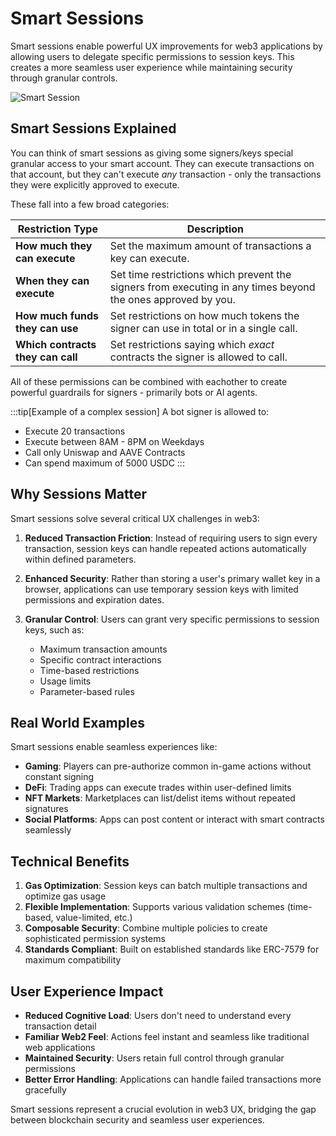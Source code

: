 # Smart Sessions

Smart sessions enable powerful UX improvements for web3 applications by allowing users to delegate specific permissions to session keys. This creates a more seamless user experience while maintaining security through granular controls.

![Smart Session](https://i.imgur.com/gN0Xhm6.png)


## Smart Sessions Explained

You can think of smart sessions as giving some signers/keys special granular access to your smart account. They can 
execute transactions on that account, but they can't execute *any* transaction - only the transactions they were 
explicitly approved to execute.

These fall into a few broad categories:

| Restriction Type | Description |
|-----------------|-------------|
| **How much they can execute** | Set the maximum amount of transactions a key can execute. |
| **When they can execute** | Set time restrictions which prevent the signers from executing in any times beyond the ones approved by you. |
| **How much funds they can use** | Set restrictions on how much tokens the signer can use in total or in a single call. |
| **Which contracts they can call** | Set restrictions saying which *exact* contracts the signer is allowed to call. |

All of these permissions can be combined with eachother to create powerful guardrails for signers - primarily bots or 
AI agents.

:::tip[Example of a complex session]
A bot signer is allowed to:
- Execute 20 transactions
- Execute between 8AM - 8PM on Weekdays
- Call only Uniswap and AAVE Contracts
- Can spend maximum of 5000 USDC
:::


## Why Sessions Matter

Smart sessions solve several critical UX challenges in web3:

1. **Reduced Transaction Friction**: Instead of requiring users to sign every transaction, session keys can handle repeated actions automatically within defined parameters.

2. **Enhanced Security**: Rather than storing a user's primary wallet key in a browser, applications can use temporary session keys with limited permissions and expiration dates.

3. **Granular Control**: Users can grant very specific permissions to session keys, such as:
   - Maximum transaction amounts
   - Specific contract interactions
   - Time-based restrictions
   - Usage limits
   - Parameter-based rules

## Real World Examples

Smart sessions enable seamless experiences like:

- **Gaming**: Players can pre-authorize common in-game actions without constant signing
- **DeFi**: Trading apps can execute trades within user-defined limits
- **NFT Markets**: Marketplaces can list/delist items without repeated signatures
- **Social Platforms**: Apps can post content or interact with smart contracts seamlessly

## Technical Benefits

1. **Gas Optimization**: Session keys can batch multiple transactions and optimize gas usage
2. **Flexible Implementation**: Supports various validation schemes (time-based, value-limited, etc.)
3. **Composable Security**: Combine multiple policies to create sophisticated permission systems
4. **Standards Compliant**: Built on established standards like ERC-7579 for maximum compatibility

## User Experience Impact

- **Reduced Cognitive Load**: Users don't need to understand every transaction detail
- **Familiar Web2 Feel**: Actions feel instant and seamless like traditional web applications
- **Maintained Security**: Users retain full control through granular permissions
- **Better Error Handling**: Applications can handle failed transactions more gracefully

Smart sessions represent a crucial evolution in web3 UX, bridging the gap between blockchain security and seamless user experiences.

